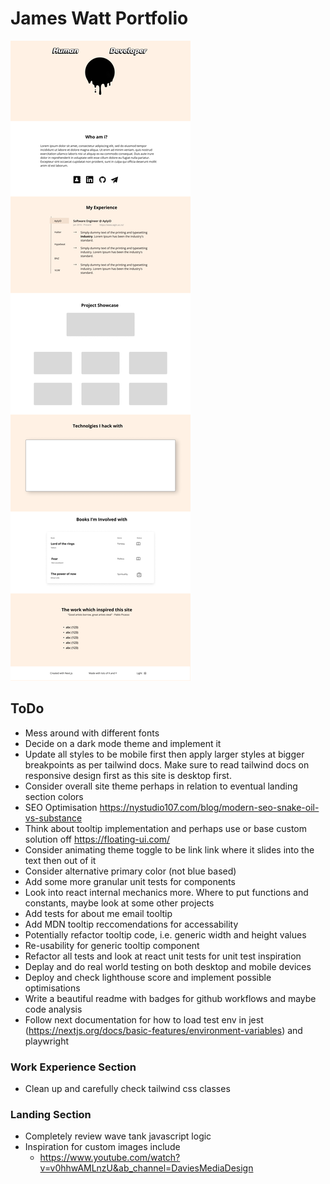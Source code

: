 # James Watt Portfolio

![](site-design.png)

## ToDo

- Mess around with different fonts
- Decide on a dark mode theme and implement it
- Update all styles to be mobile first then apply larger styles at bigger breakpoints as per tailwind docs. Make sure to read tailwind docs on responsive design first as this site is desktop first.
- Consider overall site theme perhaps in relation to eventual landing section colors
- SEO Optimisation https://nystudio107.com/blog/modern-seo-snake-oil-vs-substance
- Think about tooltip implementation and perhaps use or base
  custom solution off https://floating-ui.com/
- Consider animating theme toggle to be link link where it slides into the text then out of it
- Consider alternative primary color (not blue based)
- Add some more granular unit tests for components
- Look into react internal mechanics more. Where to put functions and constants, maybe
  look at some other projects
- Add tests for about me email tooltip
- Add MDN tooltip reccomendations for accessability
- Potentially refactor tooltip code, i.e. generic width and height values
- Re-usability for generic tooltip component
- Refactor all tests and look at react unit tests for unit test inspiration
- Deplay and do real world testing on both desktop and mobile devices
- Deploy and check lighthouse score and implement possible optimisations
- Write a beautiful readme with badges for github workflows and maybe code analysis
- Follow next documentation for how to load test env in jest (https://nextjs.org/docs/basic-features/environment-variables) and playwright

### Work Experience Section

- Clean up and carefully check tailwind css classes

### Landing Section

- Completely review wave tank javascript logic
- Inspiration for custom images include
  - https://www.youtube.com/watch?v=v0hhwAMLnzU&ab_channel=DaviesMediaDesign
